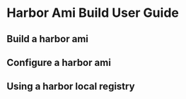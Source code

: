 # Harbor Ami Build User Guide

## Build a harbor ami

## Configure a harbor ami

## Using a harbor local registry